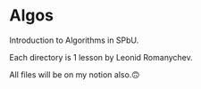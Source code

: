 # Algos
Introduction to Algorithms in SPbU.

Each directory is 1 lesson by Leonid Romanychev.

All files will be on my notion also.🙃
